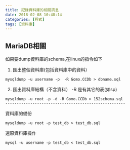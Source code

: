 ```yaml
---
title: 記錄資料庫的相關訊息
date: 2018-02-08 10:48:14
categories: [程式]
tags: [資料庫]
---
```

## MariaDB相關
如果要dump資料庫的schema,在linux的指令如下
1. 匯出整個資料庫(包括資料庫中的資料）
```
mysqldump -u username -p  -R Gomo.CCDb > dbname.sql
```
2. 匯出資料庫結構（不含資料）
-R 是有其它的表(如sp)
```
mysqldump -u root -p -d -R Gomo.CCDb > 152schema.sql
-----------------------------------------------------
```
資料庫的備份
```
mysqldump -u root -p test_db > test_db.sql 
```
還原資料庫操作
```
mysql -u username -p test_db < test_db.sql 
```